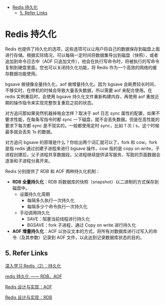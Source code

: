 - [Redis 持久化](#redis-持久化)
  - [5. Refer Links](#5-refer-links)

# Redis 持久化

Redis 也提供了持久化的选项，这些选项可以让用户将自己的数据保存到磁盘上面进行存储。根据实际情况，可以每隔一定时间将数据集导出到磁盘（快照），或者追加到命令日志中（AOF 只追加文件），他会在执行写命令时，将被执行的写命令复制到硬盘里面。您也可以关闭持久化功能，将 Redis 作为一个高效的网络的缓存数据功能使用。

bgsave 做镜像全量持久化，aof 做增量持久化。因为 bgsave 会耗费较长时间，不够实时，在停机的时候会导致大量丢失数据，所以需要 aof 来配合使用。在 redis 实例重启时，会使用 bgsave 持久化文件重新构建内存，再使用 aof 重放近期的操作指令来实现完整恢复重启之前的状态。

对方追问那如果突然机器掉电会怎样？取决于 aof 日志 sync 属性的配置，如果不要求性能，在每条写指令时都 sync 一下磁盘，就不会丢失数据。但是在高性能的要求下每次都 sync 是不现实的，一般都使用定时 sync，比如 1 次 / s，这个时候最多就会丢失 1s 的数据。

对方追问 bgsave 的原理是什么？你给出两个词汇就可以了，fork 和 cow。fork 是指 redis 通过创建子进程来进行 bgsave 操作，cow 指的是 copy on write，子进程创建后，父子进程共享数据段，父进程继续提供读写服务，写脏的页面数据会逐渐和子进程分离开来。

Redis 分别提供了 RDB 和 AOF 两种持久化机制：
- **RDB 全量持久化**：RDB 将数据库的快照（snapshot）以二进制的方式保存到磁盘中。
  - 设置持久化周期
    - 每隔多久执行一次持久化
    - 每隔多少个命令执行一次持久化
  - 手动调用持久化
    - SAVE：阻塞当前线程进行持久化
    - BGSAVE：fork 子进程，通过 Copy on write 进行持久化
- **AOF 增量持久化**：AOF 以协议文本的方式，将所有对数据库进行过写入的命令（及其参数）记录到 AOF 文件，以此达到记录数据库状态的目的。

## 5. Refer Links

[深入学习 Redis（2）：持久化](https://www.cnblogs.com/kismetv/p/9137897.html)

[redis 持久化 —— RDB、AOF](https://lanjingling.github.io/2015/11/16/redis-chijiuhua/)

[Redis 设计与实现：AOF](https://redisbook.readthedocs.io/en/latest/internal/aof.html)

[Redis 设计与实现：RDB](https://redisbook.readthedocs.io/en/latest/internal/rdb.html)